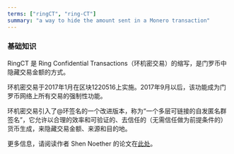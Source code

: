 ```yaml
---
terms: ["ringCT", "ring-CT"]
summary: "a way to hide the amount sent in a Monero transaction"
---
```


### 基础知识

RingCT 是 Ring Confidential Transactions（环机密交易）的缩写，是门罗币中隐藏交易金额的方式。

环机密交易于2017年1月在区块1220516上实施。2017年9月以后，该功能成为门罗币网络上所有交易的强制性功能。

环机密交易引入了@环签名的一个改进版本，称为“一个多层可链接的自发匿名群签名”，它允许以合理的效率和可验证的、去信任的（无需信任做为前提条件的）货币生成，来隐藏交易金额、来源和目的地。

更多信息，请阅读作者 Shen Noether 的论文在[此处](https://eprint.iacr.org/2015/1098)。
